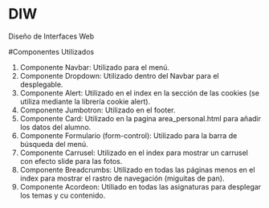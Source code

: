# DIW
Diseño de Interfaces Web

#Componentes Utilizados

1. Componente Navbar: Utilizado para el menú.
2. Componente Dropdown: Utilizado dentro del Navbar para el desplegable.
3. Componente Alert: Utilizado en el index en la sección de las cookies (se utiliza mediante la librería cookie alert).
4. Componente Jumbotron: Utilizado en el footer.
5. Componente Card: Utilizado en la pagina area_personal.html para añadir los datos del alumno.
6. Componente Formulario (form-control): Utilizado para la barra de búsqueda del menú.
7. Componente Carrusel: Utilizado en el index para mostrar un carrusel con efecto slide para las fotos.
8. Componente Breadcrumbs: Utilizado en todas las páginas menos en el index para mostrar el rastro de navegación (miguitas de pan).
9. Componente Acordeon: Utiliado en todas las asignaturas para desplegar los temas y cu contenido.
